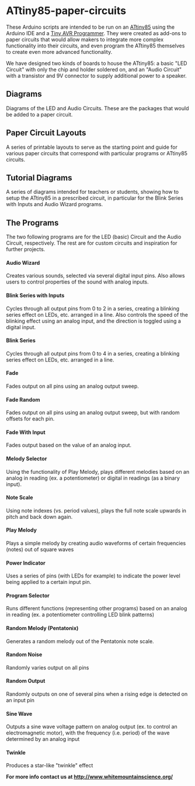 #  ATtiny85-paper-circuits
These Arduino scripts are intended to be run on an [ATtiny85](https://www.sparkfun.com/products/9378) using the Arduino IDE and a [Tiny AVR Programmer](https://learn.sparkfun.com/tutorials/tiny-avr-programmer-hookup-guide/). They were created as add-ons to paper circuits that would allow makers to integrate more complex functionality into their circuits, and even program the ATtiny85 themselves to create even more advanced functionality.

We have designed two kinds of boards to house the ATtiny85: a basic "LED Circuit" with only the chip and holder soldered on, and an "Audio Circuit" with a transistor and 9V connector to supply additional power to a speaker.

## Diagrams
Diagrams of the LED and Audio Circuits. These are the packages that would be added to a paper circuit.

## Paper Circuit Layouts
A series of printable layouts to serve as the starting point and guide for various paper circuits that correspond with particular programs or ATtiny85 circuits.

## Tutorial Diagrams
A series of diagrams intended for teachers or students, showing how to setup the ATtiny85 in a prescribed circuit, in particular for the Blink Series with Inputs and Audio Wizard programs.

## The Programs
The two following programs are for the LED (basic) Circuit and the Audio Circuit, respectively. The rest are for custom circuits and inspiration for further projects.

#### Audio Wizard
Creates various sounds, selected via several digital input pins. Also allows users to control properties of the sound with analog inputs.
#### Blink Series with Inputs
Cycles through all output pins from 0 to 2 in a series, creating a blinking series effect on LEDs, etc. arranged in a line. Also controls the speed of the blinking effect using an analog input, and the direction is toggled using a digital input.
#### Blink Series
Cycles through all output pins from 0 to 4 in a series, creating a blinking series effect on LEDs, etc. arranged in a line.
#### Fade
Fades output on all pins using an analog output sweep.
#### Fade Random
Fades output on all pins using an analog output sweep, but with random offsets for each pin.
#### Fade With Input
Fades output based on the value of an analog input.
#### Melody Selector
Using the functionality of Play Melody, plays different melodies based on an analog in reading (ex. a potentiometer) or digital in readings (as a binary input).
#### Note Scale
Using note indexes (vs. period values), plays the full note scale upwards in pitch and back down again.
#### Play Melody
Plays a simple melody by creating audio waveforms of certain frequencies (notes) out of square waves
#### Power Indicator
Uses a series of pins (with LEDs for example) to indicate the power level being applied to a certain input pin.
#### Program Selector
Runs different functions (representing other programs) based on an analog in reading (ex. a potentiometer controlling LED blink patterns)
#### Random Melody (Pentatonix)
Generates a random melody out of the Pentatonix note scale.
#### Random Noise
Randomly varies output on all pins
#### Random Output
Randomly outputs on one of several pins when a rising edge is detected on an input pin
#### Sine Wave
Outputs a sine wave voltage pattern on analog output (ex. to control an electromagnetic motor), with the frequency (i.e. period) of the wave determined by an analog input
#### Twinkle
Produces a star-like "twinkle" effect

**For more info contact us at http://www.whitemountainscience.org/**
